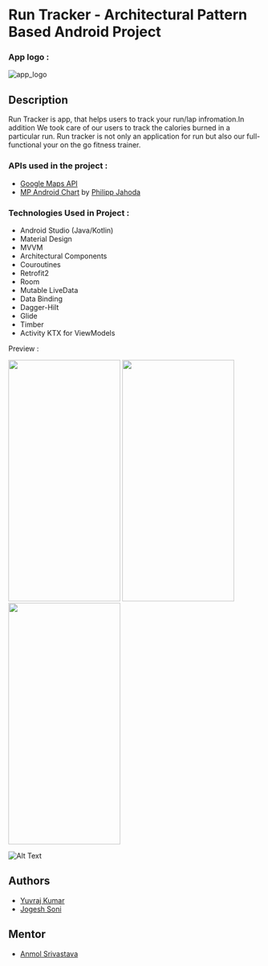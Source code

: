 # Run Tracker - Architectural Pattern Based Android Project



### App logo :
![app_logo](https://user-images.githubusercontent.com/95241918/200135501-406aa3fe-58e0-4a79-b3a7-85a40a71c439.png)


## Description

Run Tracker is app, that helps users to track your run/lap infromation.In addition  We took care of our users to track the calories burned in a particular run. Run tracker is not only an application for run but also our full-functional your on the go fitness trainer.


### APIs used in the project :
  * [Google Maps API](https://developers.google.com/maps/documentation/android-sdk)
  * [MP Android Chart](https://github.com/PhilJay/MPAndroidChart) by [Philipp Jahoda](https://github.com/PhilJay)
  

### Technologies Used in Project :
  * Android Studio (Java/Kotlin)
  * Material Design
  * MVVM
  * Architectural Components
  * Couroutines
  * Retrofit2
  * Room
  * Mutable LiveData
  * Data Binding
  * Dagger-Hilt
  * Glide
  * Timber
  * Activity KTX for ViewModels
  
  

  
Preview :

<img src="https://user-images.githubusercontent.com/95241918/200136633-9c1abd5c-01c8-4520-9466-1e0a0c717910.jpg" width="223" height="480"/> <img src="https://user-images.githubusercontent.com/95241918/200136634-e7bc4fed-60ce-425e-84e9-f24fbb2fbd63.jpg" width="223" height="480"/> 
<img src="https://user-images.githubusercontent.com/95241918/200136632-4fec4e2c-4ba2-4091-95af-f5be496d476d.jpg" width="223" height="480"/>

![Alt Text](https://media.giphy.com/media/2osrKQsMRB1W2p0LNX/giphy.gif)



## Authors
  * [Yuvraj Kumar](https://github.com/Spedrick)
  * [Jogesh Soni](https://github.com/sonijogesh)


## Mentor

  * [Anmol Srivastava](https://github.com/anmol14dev)



